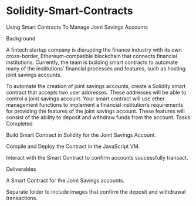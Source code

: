 # Solidity-Smart-Contracts
Using Smart Contracts To Manage Joint Savings Accounts

Background

A fintech startup company is disrupting the finance industry with its own cross-border, Ethereum-compatible blockchain that connects financial institutions. Currently, the team is building smart contracts to automate many of the institutions’ financial processes and features, such as hosting joint savings accounts.

To automate the creation of joint savings accounts, create a Solidity smart contract that accepts two user addresses. These addresses will be able to control a joint savings account. Your smart contract will use ether management functions to implement a financial institution’s requirements for providing the features of the joint savings account. These features will consist of the ability to deposit and withdraw funds from the account.
Tasks Completed

Build Smart Contract in Solidity for the Joint Savings Account.

Compile and Deploy the Contract in the JavaScript VM.

Interact with the Smart Contract to confirm accounts successfully transact.

Deliverables

A Smart Contract for the Joint Savings accounts.

Separate folder to include images that confirm the deposit and withdrawal transactions.

